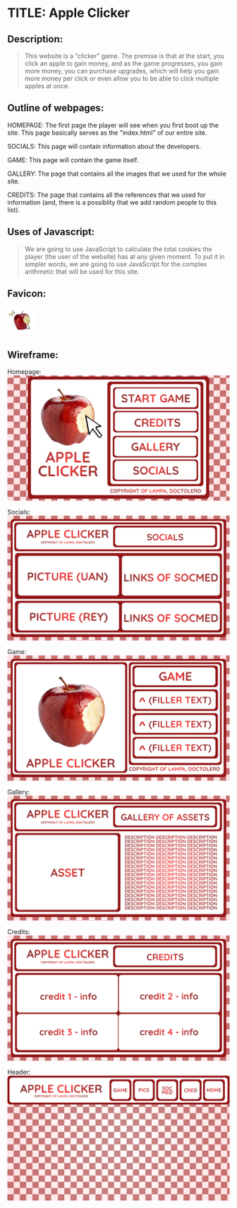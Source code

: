 # TITLE: Apple Clicker

## Description:

> This website is a “clicker” game. The premise is that at the start, you click an apple to gain money, and as the game progresses, you gain more money, you can purchase upgrades, which will help you gain more money per click or even allow you to be able to click multiple apples at once.

## Outline of webpages:

 HOMEPAGE: The first page the player will see when you first boot up the site. This page basically serves as the "index.html" of our entire site.

 SOCIALS: This page will contain information about the developers.

 GAME: This page will contain the game itself.

 GALLERY: The page that contains all the images that we used for the whole site.

 CREDITS: The page that contains all the references that we used for information (and, there is a possiblity that we add random people to this list).

## Uses of Javascript:

> We are going to use JavaScript to calculate the total cookies the player (the user of the website) has at any given moment. To put it in simpler words, we are going to use JavaScript for the complex arithmetic that will be used for this site.

## Favicon:

![The Favicon used](/ASSETS/1%20-%20FAVICON.png "Our Favicon !!")

## Wireframe:

Homepage:
![The Homepage](/ASSETS/Homepage.png "Our Homepage !!")

Socials: 
![The Socials](/ASSETS/Socials.png "Our Social !!")

Game:
![The Game](/ASSETS/Game.png "Our Game !!")

Gallery:
![The Gallery](/ASSETS/Gallery.png "Our Gallery !!")

Credits:
![The Credits](/ASSETS/Credits.png "Our Credits !!")

Header:
![The Header](/ASSETS/Header.png "Our Header !!")
